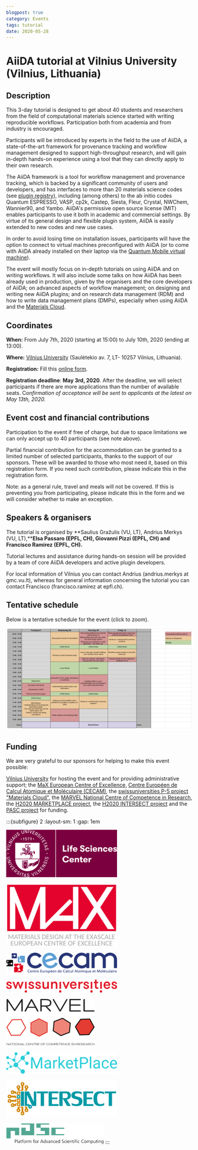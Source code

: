 ```yaml
---
blogpost: true
category: Events
tags: tutorial
date: 2020-05-28
---
```


# AiiDA tutorial at Vilnius University (Vilnius, Lithuania)

## Description

This 3-day tutorial is designed to get about 40 students and researchers from the field of computational materials science started with writing reproducible workflows. Participation both from academia and from industry is encouraged.

Participants will be introduced by experts in the field to the use of AiiDA, a state-of-the-art framework for provenance tracking and workflow management designed to support high-throughput research, and will gain in-depth hands-on experience using a tool that they can directly apply to their own research.

The AiiDA framework is a tool for workflow management and provenance tracking, which is backed by a significant community of users and developers, and has interfaces to more than 20 materials science codes (see [plugin registry](http://aiidateam.github.io/aiida-registry)), including (among others) to the ab initio codes Quantum ESPRESSO, VASP, cp2k, Castep, Siesta, Fleur, Crystal, NWChem, Wannier90, and Yambo. AiiDA's permissive open source license (MIT) enables participants to use it both in academic and commercial settings. By virtue of its general design and flexible plugin system, AiiDA is easily extended to new codes and new use cases.

In order to avoid losing time on installation issues, participants will have the option to connect to virtual machines preconfigured with AiiDA (or to come with AiiDA already installed on their laptop via the [Quantum Mobile virtual machine](https://www.materialscloud.org/work/quantum-mobile)).

The event will mostly focus on in-depth tutorials on using AiiDA and on writing workflows. It will also include some talks on how AiiDA has been already used in production, given by the organisers and the core developers of AiiDA; on advanced aspects of workflow management; on designing and writing new AiiDA plugins; and on research data management (RDM) and how to write data management plans (DMPs), especially when using AiiDA and the [Materials Cloud](https://www.materialscloud.org).

## Coordinates

**When:** From July 7th, 2020 (starting at 15:00) to July 10th, 2020 (ending at 13:00).

**Where:** [Vilnius University](https://www.vu.lt/) (Saulėtekio av. 7, LT- 10257 Vilnius, Lithuania).

**Registration:** Fill this [online form](https://docs.google.com/forms/d/1yuvM2ZRjbt78WyY_6j21psyObG_cNr3JtzPw1v7EGrc).

**Registration deadline**: **May 3rd, 2020**. After the deadline, we will select participants if there are more applications than the number of available seats. C*onfirmation of acceptance will be sent to applicants at the latest on May 13th, 2020.*

## Event cost and financial contributions

Participation to the event if free of charge, but due to space limitations we can only accept up to 40 participants (see note above).

Partial financial contribution for the accommodation can be granted to a limited number of selected participants, thanks to the support of our sponsors. These will be awarded to those who most need it, based on this registration form. If you need such contribution, please indicate this in the registration form.

Note: as a general rule, travel and meals will not be covered. If this is preventing you from participating, please indicate this in the form and we will consider whether to make an exception.

## Speakers & organisers

The tutorial is organised by **Saulius Gražulis (VU, LT), Andrius Merkys (VU, LT),****Elsa Passaro (EPFL, CH), Giovanni Pizzi (EPFL, CH) and Francisco Ramirez (EPFL, CH).**

Tutorial lectures and assistance during hands-on session will be provided by a team of core AiiDA developers and active plugin developers.

For local information of Vilnius you can contact Andrius (andrius.merkys at gmc.vu.lt), whereas for general information concerning the tutorial you can contact Francisco (francisco.ramirez at epfl.ch).

## Tentative schedule

Below is a tentative schedule for the event (click to zoom).

![schedule](../pics/legacy/schedule-1024x562.png)

## Funding

We are very grateful to our sponsors for helping to make this event possible:

[Vilnius University](https://www.vu.lt/) for hosting the event and for providing administrative support; the [MaX European Centre of Excellence,](http://www.max-centre.eu/) [Centre Européen de Calcul Atomique et Moléculaire (CECAM)](https://www.cecam.org/), the [swissuniversities P-5 project "Materials Cloud"](https://www.materialscloud.org/swissuniversities), the [MARVEL National Centre of Competence in Research](http://nccr-marvel.ch/), the [H2020 MARKETPLACE project](https://www.the-marketplace-project.eu/), the [H2020 INTERSECT project](http://intersect-project.eu/) and the [PASC project](https://www.pasc-ch.org/) for funding.

:::{subfigure} 2
:layout-sm: 1
:gap: 1em

![logovu](../pics/legacy/logovu.png)

![max_](../pics/legacy/ebdc2ee9.max_-300x170.png)

![cecam](../pics/legacy/cecam-300x56.png)

![swissuniversities](../pics/legacy/894d22ec.swissuniversities-300x35.png)

![marvel_nccr](../pics/legacy/214f921c.marvel_nccr.png)

![marketplace](../pics/legacy/marketplace-300x60.png)

![intersect](../pics/legacy/intersect-300x100.png)

![pasc](../pics/legacy/pasc.png)
:::
